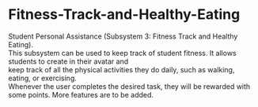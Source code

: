 # Fitness-Track-and-Healthy-Eating

Student Personal Assistance (Subsystem 3: Fitness Track and Healthy Eating). <br />
This subsystem can be used to keep track of student fitness. It allows students to create in their avatar and <br />
keep track of all the physical activities they do daily, such as walking, eating, or exercising. <br />
Whenever the user completes the desired task, they will be rewarded with some points. More features are to be added. 
